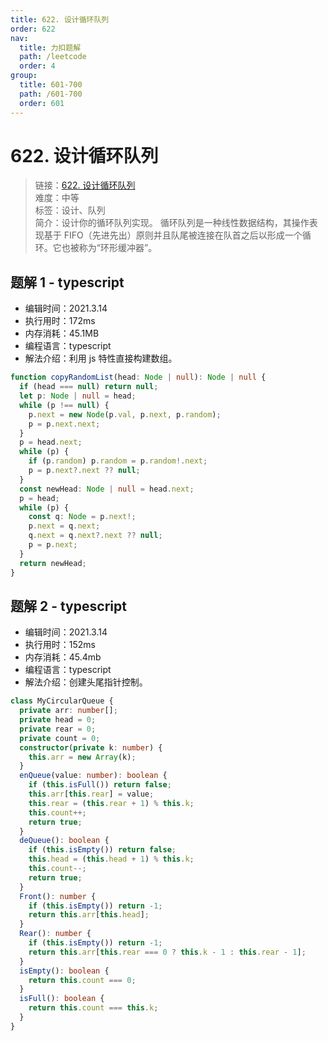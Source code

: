```yaml
---
title: 622. 设计循环队列
order: 622
nav:
  title: 力扣题解
  path: /leetcode
  order: 4
group:
  title: 601-700
  path: /601-700
  order: 601
---
```


# 622. 设计循环队列

> 链接：[622. 设计循环队列](https://leetcode-cn.com/problems/design-circular-queue/)  
> 难度：中等  
> 标签：设计、队列  
> 简介：设计你的循环队列实现。 循环队列是一种线性数据结构，其操作表现基于 FIFO（先进先出）原则并且队尾被连接在队首之后以形成一个循环。它也被称为“环形缓冲器”。

## 题解 1 - typescript

- 编辑时间：2021.3.14
- 执行用时：172ms
- 内存消耗：45.1MB
- 编程语言：typescript
- 解法介绍：利用 js 特性直接构建数组。

```typescript
function copyRandomList(head: Node | null): Node | null {
  if (head === null) return null;
  let p: Node | null = head;
  while (p !== null) {
    p.next = new Node(p.val, p.next, p.random);
    p = p.next.next;
  }
  p = head.next;
  while (p) {
    if (p.random) p.random = p.random!.next;
    p = p.next?.next ?? null;
  }
  const newHead: Node | null = head.next;
  p = head;
  while (p) {
    const q: Node = p.next!;
    p.next = q.next;
    q.next = q.next?.next ?? null;
    p = p.next;
  }
  return newHead;
}
```

## 题解 2 - typescript

- 编辑时间：2021.3.14
- 执行用时：152ms
- 内存消耗：45.4mb
- 编程语言：typescript
- 解法介绍：创建头尾指针控制。

```typescript
class MyCircularQueue {
  private arr: number[];
  private head = 0;
  private rear = 0;
  private count = 0;
  constructor(private k: number) {
    this.arr = new Array(k);
  }
  enQueue(value: number): boolean {
    if (this.isFull()) return false;
    this.arr[this.rear] = value;
    this.rear = (this.rear + 1) % this.k;
    this.count++;
    return true;
  }
  deQueue(): boolean {
    if (this.isEmpty()) return false;
    this.head = (this.head + 1) % this.k;
    this.count--;
    return true;
  }
  Front(): number {
    if (this.isEmpty()) return -1;
    return this.arr[this.head];
  }
  Rear(): number {
    if (this.isEmpty()) return -1;
    return this.arr[this.rear === 0 ? this.k - 1 : this.rear - 1];
  }
  isEmpty(): boolean {
    return this.count === 0;
  }
  isFull(): boolean {
    return this.count === this.k;
  }
}
```
